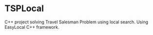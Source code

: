 # TSPLocal

C++ project solving Travel Salesman Problem using local search.
Using EasyLocal C++ framework.
